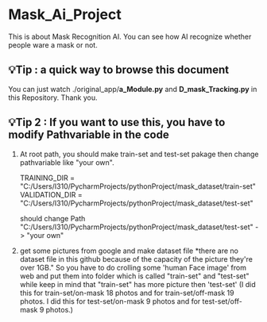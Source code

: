 # Mask_Ai_Project
This is about Mask Recognition AI. You can see how AI recognize whether people ware a mask or not.

## **💡Tip : a quick way to browse this document**


You can just watch ./original_app/**a_Module.py** and **D_mask_Tracking.py** in this Repository. Thank you.


## **💡Tip 2 : If you want to use this, you have to modify Pathvariable in the code**


1) At root path, you should make train-set and test-set pakage then change pathvariable like "your own".

    TRAINING_DIR = "C:/Users/I310/PycharmProjects/pythonProject/mask_dataset/train-set"
    VALIDATION_DIR = "C:/Users/I310/PycharmProjects/pythonProject/mask_dataset/test-set"

    should change Path "C:/Users/I310/PycharmProjects/pythonProject/mask_dataset/test-set" -> "your own"
  

2) get some pictures from google and make dataset file
    *there are no dataset file in this github because of the capacity of the picture they're over 1GB."
    So you have to do crolling some 'human Face image' from web and put them into folder which is called "train-set" and "test-set"
    while keep in mind that "train-set" has more picture then 'test-set'
    (I did this for train-set/on-mask 18 photos and for train-set/off-mask 19 photos. 
    I did this for test-set/on-mask 9 photos and for test-set/off-mask 9 photos.)
